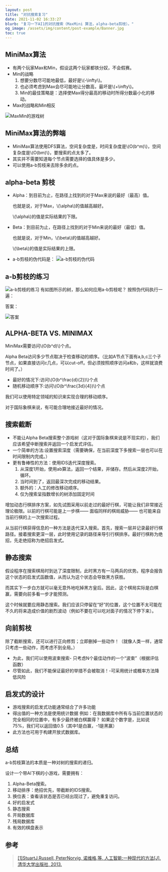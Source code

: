 ```yaml
---
layout: post
title: "对抗搜索复习"
date: 2021-11-02 16:33:27
blurb: "复习一下AI1的对抗搜索（MaxMini 算法，alpha-beta剪枝）。"
og_image: /assets/img/content/post-example/Banner.jpg
toc: true  
---
```


## MiniMax算法

* 有两个玩家Max和Min，假设这两个玩家都铁分奴，不会假赛。
* Min的战略
  1. 想要分数尽可能地最低，最好是\\(-\infty\\)。
  2. 也必须考虑到Max会尽可能地让分数高，最坏是\\(+\infty\\)。
  3. Min的最佳策略是：选择使Max得分最高的移动时所得分数最小化的移动。
* Max的战略和Min相反

![MaxMin的游戏树](https://cdn.jsdelivr.net/gh/hljmssjg/PicGo/img/maxmin练习.JPG)

## MiniMax算法的弊端
* MiniMax算法使用DFS算法，空间复杂度是，时间复杂度是\\(O(b^m)\\)，空间复杂度是\\(O(bm)\\)，要搜索的点太多了。
* 其实并不需要知道每个节点需要选择的值具体是多少。
* 可以使用a-b剪枝来去除多余的点。

## alpha-beta 剪枝

* Alpha：到目前为止，在路径上找到的对于Max来说的最好（最高）值。

    也就是说，对于Max，\\(\alpha\\)的值越高越好。

  \\(\alpha\\)的值是实际结果的下限。

* Beta：到目前为止，在路径上找到的对于Min来说的最好（最低）值。

  也就是说，对于Min，\\(\beta\\)的值越高越好。

  \\(\beta\\)的值是实际结果的上限。

* a-b剪枝的伪代码是：
![a-b剪枝的伪代码](https://cdn.jsdelivr.net/gh/hljmssjg/PicGo/img/ab剪枝伪代码.JPG)
## a-b剪枝的练习
![a-b剪枝的练习](https://cdn.jsdelivr.net/gh/hljmssjg/PicGo/img/ab剪枝练习.JPG)
有如图所示的树，那么如何应用a-b剪枝呢？ 按照伪代码执行一遍：

答案：

![答案](https://cdn.jsdelivr.net/gh/hljmssjg/PicGo/img/ab练习答案.JPG)

## ALPHA-BETA VS. MINIMAX

MiniMax需要访问\\(O(b^d)\\)个点。

Alpha Beta访问多少节点取决于检查移动的顺序。（比如A节点下面有a,b,c三个子节点，如果直接访问c几点，可以cut-off。但必须按照顺序访问a和b，这样就浪费时间了。）
* 最好的情况下:访问\\(O(b^\frac{d}{2})\\)个点
* 随机移动顺序下:访问\\(O(b^\frac{3d}{4})\\)个点

我们可以使用特定领域的知识来实现合理的移动顺序。

对于国际象棋来说，有可能合理地接近最好的情况。

## 搜索截断

* 不能让Alpha Beta搜索整个游戏树（这对于国际象棋来说是不现实的），我们应该希望中断搜索并返回一个启发式评估。
* 一个简单的方法:设置搜索深度（需要确保，在当前深度下多搜索一层也可以在时间限制内完成。）
* 更有鲁棒性的方法：使用IDS迭代深度搜索。
    1. 从深度1开始，使用ab算法，返回一个结果，并储存。然后从深度2开始，循环。
    2. 当时间到了，返回最深次完成的移动结果。
    3. 额外的：人工的修改移动顺序。
    4. 仅为搜索呈指数增长的树添加固定时间

增加动态行棋排序方案，如先试图采用以前走过的最好行棋，可能让我们非常接近理论极限。以前的行棋可能是上一步棋—— 面临同样的棋局威胁—— 也可能来自当前行棋的上一次搜索过程。

从当前行棋获得信息的一种方法是迭代深入搜索。首先，搜索一层并记录最好行棋路径。接着搜索更深一层，此时使用记录的路径来导引行棋排序。最好行棋称为绝招，先走绝招称为绝招启发式。

## 静态搜索

假设程序在搜索棋局时到达了深度限制，此时黑方有一马两兵的优势。程序会报告这个状态的启发式函数值，从而认为这个状态会导致黑方获胜。

而其实下一步白方就可以毫无意外地吃掉黑方皇后。因此，这个棋局实际是白棋赢，需要向前多看一步才能预测。

这个时候就要应用静态搜索。我们应该只停留在“好”的位置，这个位置不太可能在不久的将来造成价值的剧烈波动（例如不要在可以吃对面子的情况下停下来）。

## 向前剪枝

除了截断搜索，还可以进行正向修剪；立即删掉一些动作！（就像人类一样，通常只考虑一些动作，而考虑不到全局。）
* 为此，我们可以使用波束搜索- 只考虑N个最佳动作的一个“波束”（根据评估函数）
* 尽管如此，我们不能保证最好的举措不会被取消！-可采用统计或概率方法降低风险

## 启发式的设计

* 游戏搜索的启发式功能通常结合了许多功能
* 得出值的一种方法是使用统计数据
例如：在我数据库中所有与当前位置状态的完全相同的位置中，有多少最终被白棋赢得？ 如果这个数字是，比如说75%，我们可以返回值0.5（其中1是白赢，-1是黑赢）
* 此方法也可用于构建开放式数据库。

## 总结
a-b剪枝算法的本质是一种对树的搜索的递归。

设计一个带AI下棋的小游戏，需要拥有：
1. Alpha-Beta搜索。
2. 移动排序：绝招优先，带截断的IDS搜索。
3. 换位表：查看该状态是否已经出现过了，避免重复访问。
4. 好的启发式
5. 静态搜索
6. 开局数据库
7. 残局数据库
8. 有效的棋盘表示

## 参考

> [[1]StuartJ.Russell, PeterNorvig, 诺维格,等. 人工智能:一种现代的方法[J]. 清华大学出版社, 2013.](https://xueshu.baidu.com/usercenter/paper/show?paperid=3ea17f427b46d814759922e4ec067e71)

